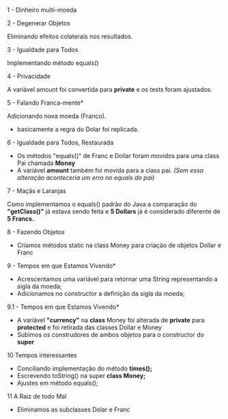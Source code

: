 1 - Dinheiro multi-moeda

2 - Degenerar Objetos

Eliminando efeitos colaterais nos resultados.

3 - Igualdade para Todos

Implementando método equals()

4 - Privacidade

A variável amount foi convertida para **private** e os tests foram ajustados.

5 - Falando Franca-mente*

Adicionando nova moeda (Franco).
- basicamente a regra do Dolar foi replicada.

6 - Igualdade para Todos, Restaurada

- Os métodos "equals()" de Franc e Dollar foram movidos para uma class Pai chamada **Money**
- A variável **amount** também foi movida para a class pai. _(Sem essa alteração aconteceria um erro no equals do pai)_

7 - Maçãs e Laranjas

Como implementamos o equals() padrão do Java a comparação do **"getClass()"** já estava sendo feita e **5 Dollars** já é considerado diferente de **5 Francs.**

8 - Fazendo Objetos

- Criamos métodos static na class Money para criação de objetos Dollar e Franc

9 - Tempos em que Estamos Vivendo*

- Acrescentamos uma variável para retornar uma String representando a sigla da moeda;
- Adicionamos no constructor a definição da sigla da moeda;

9.1 - Tempos em que Estamos Vivendo*

- A variável **"currency"** na **class** Money foi alterada de **private** para **protected** e foi retirada das classes Dollar e Money
- Subimos os construdores de ambos objetos para o constructor do **super**

10 Tempos interessantes

- Conciliando implementação do método **times();**
- Escrevendo toString() na super **class Money;**
- Ajustes em método equals();

11 A Raiz de todo Mal

- Eliminamos as subclasses Dolar e Franc